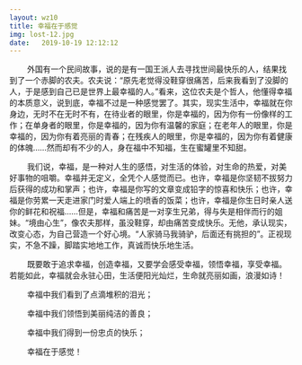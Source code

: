 ```yaml
---
layout: wz10
title: 幸福在于感觉
img: lost-12.jpg
date:   2019-10-19 12:12:12
---
```

<p>&nbsp;&nbsp;&nbsp;&nbsp;&nbsp;&nbsp;&nbsp;&nbsp;外国有一个民间故事，说的是有一国王派人去寻找世间最快乐的人，结果找到了一个赤脚的农夫。农夫说：“原先老觉得没鞋穿很痛苦，后来我看到了没脚的人，于是感到自己已是世界上最幸福的人。”看来，这位农夫是个哲人，他懂得幸福的本质意义，说到底，幸福不过是一种感觉罢了。其实，现实生活中，幸福就在你身边，无时不在无时不有，在待业者的眼里，你是幸福的，因为你有一份像样的工作；在单身者的眼里，你是幸福的，因为你有温馨的家庭；在老年人的眼里，你是幸福的，因为你有着亮丽的青春；在残疾人的眼里，你是幸福的，因为你有着健康的体魄……然而却有不少的人，身在福中不知福，生在蜜罐里不知甜。</p>
<p>&nbsp;&nbsp;&nbsp;&nbsp;&nbsp;&nbsp;&nbsp;&nbsp;我们说，幸福，是一种对人生的感悟，对生活的体验，对生命的热爱，对美好事物的咀嚼。幸福并无定义，全凭个人感觉而已。也许，幸福是你坚韧不拔努力后获得的成功和掌声；也许，幸福是你写的文章变成铅字的惊喜和快乐；也许，幸福是你劳累一天走进家门时爱人端上的喷香的饭菜；也许，幸福是你生日时亲人送你的鲜花和祝福……但是，幸福和痛苦是一对孪生兄弟，得与失是相伴而行的姐妹。“境由心生”，像农夫那样，虽没鞋穿，却由痛苦变成快乐。无他，承认现实，改变心态，为自己营造一个好心境。“人家骑马我骑驴，后面还有挑担的”。正视现实，不急不躁，脚踏实地地工作，真诚而快乐地生活。</p>
<p>&nbsp;&nbsp;&nbsp;&nbsp;&nbsp;&nbsp;&nbsp;&nbsp;既要敢于追求幸福，创造幸福，又要学会感受幸福，领悟幸福，享受幸福。若能如此，幸福就会永驻心田，生活便阳光灿烂，生命就亮丽如画，浪漫如诗！</p>
<p>&nbsp;&nbsp;&nbsp;&nbsp;&nbsp;&nbsp;&nbsp;&nbsp;幸福中我们看到了点滴堆积的泪光；</p>
<p>&nbsp;&nbsp;&nbsp;&nbsp;&nbsp;&nbsp;&nbsp;&nbsp;幸福中我们领悟到美丽纯洁的善良；</p>
<p>&nbsp;&nbsp;&nbsp;&nbsp;&nbsp;&nbsp;&nbsp;&nbsp;幸福中我们得到一份忠贞的快乐；</p>
<p>&nbsp;&nbsp;&nbsp;&nbsp;&nbsp;&nbsp;&nbsp;&nbsp;幸福在于感觉！</p>